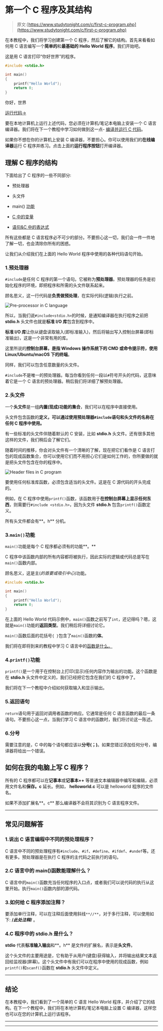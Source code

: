 # 第一个 C 程序及其结构

> 原文:[https://www.studytonight.com/c/first-c-program.php](https://www.studytonight.com/c/first-c-program.php)

在本教程中，我们将学习创建第一个 C 程序，然后了解它的结构。首先来看看如何用 C 语言编写一个**简单的**和**最基础的 Hello World 程序**。我们开始吧。

这是用 C 语言打印“你好世界”的程序。

```cpp
#include <stdio.h>

int main()
{
    printf("Hello World");
    return 0;
}
```

你好，世界

[运行代码→](https://www.studytonight.com/code/playground/c/?id=kB7XiP)

要在本地计算机上运行上述代码，您必须在计算机/笔记本电脑上安装一个 C 语言编译器。我们将在下一个教程中学习如何做到这一点- [编译并运行 C 代码](https://www.studytonight.com/c/compile-and-run-c-program.php)。

如果你不想在你的计算机上安装 C 编译器，不要担心。你可以使用我们的**在线编译器**运行 C 程序并练习。点击上面的**运行程序按钮**打开编译器。

## 理解 C 程序的结构

下面给出了 C 程序的一些不同部分:

*   预处理器

*   头文件

*   main() [功能](https://www.studytonight.com/c/user-defined-functions-in-c.php)

*   [C 中的变量](https://www.studytonight.com/c/variables-in-c.php)

*   [语句&C 中的表达式](https://www.studytonight.com/c/decision-making-in-c.php)

所有这些都是 C 语言程序必不可少的部分。不要担心这一切，我们会一件一件地了解一切，也会清除你所有的困惑。

让我们从介绍我们在上面的 Hello World 程序中使用的各种代码语句开始。

### 1.预处理器

`#include`是任何 C 程序的第一个语句。它被称为**预处理器**。预处理器的任务是初始化程序的环境，即把程序和所需的头文件联系起来。

顾名思义，这一行代码是**负责做预处理**，在实际代码(逻辑)执行之前。

![Pre-processor in C language](img/59c2d4544af000671baaefdc558c6e4c.png)

所以，当我们说`#include<stdio.h>`的时候，是通知编译器在执行程序之前把 **stdio.h** 头文件也就是**标准 I/O 库**包含到程序中。

**标准 I/O 库**让你从键盘读取输入(即标准输入)，然后将输出写入控制台屏幕(即标准输出)，这是一个非常有用的库。

这里所说的**控制台屏幕，**是指 Windows 操作系统下的 **CMD** 或命令提示符，使用 Linux/Ubuntu/macOS 下的**终端**。

同样，我们可以包含任意数量的头文件。

`#include`不是唯一的预处理器。每当你看到任何一段以`#`符号开头的代码，这意味着它是一个 C 语言的预处理器。稍后我们将详细了解预处理器。

### 2.头文件

一个**头文件**是一组**内置(现成)功能的集合**，我们可以在程序中直接使用。

头文件包含函数的**定义，可以通过使用预处理器`#include`语句和头文件的名称在任何 C 程序中使用。**

有一些标准的头文件伴随着默认的 C 安装，比如 **stdio.h** 头文件。还有很多其他这样的文件，我们稍后会了解它们。

随着时间的推移，你会对头文件有一个清晰的了解，现在把它们看作是 C 语言打包的现成函数集合，你可以使用它们而不用担心它们是如何工作的，你所要做的就是把头文件包含在你的程序中。

![Header files in C program](img/016ad775e8d626c0b1668a40d4df55fb.png)

要使用任何标准库函数，必须包含适当的头文件。这是在 C 源代码的开头完成的。

例如，在 C 程序中使用`printf()`函数，该函数用于**在控制台屏幕上显示任何东西**，则需要行`#include <stdio.h>`，因为头文件 **stdio.h** 包含`printf()`函数定义。

所有头文件都会有**。h** 分机。

### 3.`main()`功能

`main()`功能是每个 C 程序都必须有的功能**。**

C 程序中该函数内部的所有内容都将被执行，因此实际的逻辑或代码总是写在`main()`函数内部。

顾名思义，这是主(*的首要或吸引中心*)功能。

```cpp
#include <stdio.h>

int main()
{
    printf("Hello World");
    return 0;
}
```

在上面的 Hello World 代码示例中，`main()`函数之前写了`int`，还记得吗？嗯，这就是`main()`功能的**返回类型**。我们稍后将详细讨论它。

`main()`函数后面的花括号`{ }`包含了`main()`函数的**体**。

我们将在即将到来的教程中学习 C 语言中的[函数是什么。](https://www.studytonight.com/c/user-defined-functions-in-c.php)

### 4.`printf()`功能

`printf()`是一个用于在控制台上打印(显示)任何内容作为输出的功能。这个函数是在 **stdio.h** 头文件中定义的，我们已经把它包含在我们的 C 程序中了。

我们将在下一个教程中介绍如何获取输入和显示输出。

### 5.返回语句

`return`语句用于返回对调用者函数的响应。它通常是任何 C 语言函数的最后一条语句。不要担心这一点，当我们学习 C 语言中的函数时，我们将讨论这一陈述。

### 6.分号

需要注意的是，C 中的每个语句都应该以**分号(；)**。如果您错过添加任何分号，编译器将给出一个错误。

## 如何在我的电脑上写 C 程序？

所有的 C 程序都可以在**记事本**或**记事本++** 等普通文本编辑器中编写和编辑，必须用文件名和**保存。c** 延长。例如， **helloworld.c** 可以是 helloworld 程序的文件名。

如果不添加扩展名**。c** 那么编译器不会将其识别为 C 语言程序文件。

* * *

## 常见问题解答

### 1.说出 C 语言编程中不同的预处理程序？

C 语言中不同的预处理程序有`#include`、`#if`、`#define`、`#ifdef`、`#undef`等。还有更多。预处理器是在执行 C 程序的主代码之前执行的语句。

### 2.C 语言中的 main()函数能理解什么？

C 语言中的`main()`函数充当任何程序的入口点，或者我们可以说代码的执行从这里开始。执行`main()`函数内部的源代码。

### 3.如何给 C 程序添加注释？

要添加单行注释，可以在注释后面使用斜线`**//**`，对于多行注释，可以使用如下: **/*此处注释*/** 。

### 4.C 程序中的 stdio.h 是什么？

**stdio** 代表**标准输入输出**和**。h** 是文件的扩展名，表示是**头文件**。

这个头文件的主要用途是，它有助于从用户(键盘)获得输入，并将输出结果文本返回给监视器(屏幕)。这个头文件中有我们可以在程序中使用的现成函数，例如`printf()`和`scanf()`函数在 **stdio.h** 头文件中定义。

* * *

## 结论

在本教程中，我们看到了一个简单的 C 语言 Hello World 程序，并介绍了它的结构。在下一个教程中，我们将在本地计算机/笔记本电脑上设置 C 编译器，这样您也可以在您的计算机上运行该程序。

* * *

* * *